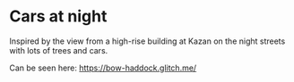 # Cars at night

Inspired by the view from a high-rise building at Kazan on the night streets with lots of trees and cars.

Can be seen here: https://bow-haddock.glitch.me/